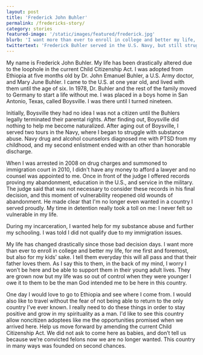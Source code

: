 ```yaml
---
layout: post
title: 'Frederick John Buhler'
permalink: /fredericks-story/
category: stories
featured-image: '/static/images/featured/frederick.jpg'
blurb: 'I want more than ever to enroll in college and better my life, for me first and foremost, but also for my kids’ sake.'
twittertext: 'Frederick Buhler served in the U.S. Navy, but still struggles without citizenship. %23KeepUsHome'
---
```


My name is Frederick John Buhler. My life has been drastically altered due to the loophole in the current Child Citizenship Act. I was adopted from Ethiopia at five months old by Dr. John Emanuel Buhler, a U.S. Army doctor, and Mary June Buhler. I came to the U.S. at one year old, and lived with them until the age of six. In 1978, Dr. Buhler and the rest of the family moved to Germany to start a life without me. I was placed in a boys home in San Antonio, Texas, called Boysville. I was there until I turned nineteen.

Initially, Boysville they had no idea I was not a citizen until the Buhlers legally terminated their parental rights. After finding out, Boysville did nothing to help me become naturalized. After aging out of Boysville, I served two tours in the Navy, where I began to struggle with substance abuse. Navy drug and alcohol counselors diagnosed me with PTSD from my childhood, and my second enlistment ended with an other than honorable discharge.

When I was arrested in 2008 on drug charges and summoned to immigration court in 2010, I didn't have any money to afford a lawyer and no counsel was appointed to me. Once in front of the judge I offered records proving my abandonment, education in the U.S., and service in the military. The judge said that was not necessary to consider these records in his final decision, and this moment of vulnerability reopened old wounds of abandonment. He made clear that I'm no longer even wanted in a country I served proudly. My time in detention really took a toll on me: I never felt so vulnerable in my life.

During my incarceration, I wanted help for my substance abuse and further my schooling. I was told I did not qualify due to my immigration issues. 

My life has changed drastically since those bad decision days. I want more than ever to enroll in college and better my life, for me first and foremost, but also for my kids’ sake. I tell them everyday this will all pass and that their father loves them. As I say this to them, in the back of my mind, I worry I won’t be here and be able to support them in their young adult lives. They are grown now but my life was so out of control when they were younger I owe it to them to be the man God intended me to be here in this country.

One day I would love to go to Ethiopia and see where I come from. I would also like to travel without the fear of not being able to return to the only country I’ve ever known. I really need to do these things in order to stay positive and grow in my spirituality as a man. I'd like to see this country allow noncitizen adoptees like me the opportunities promised when we arrived here. Help us move forward by amending the current Child Citizenship Act. We did not ask to come here as babies, and don’t tell us because we’re convicted felons now we are no longer wanted. This country in many ways was founded on second chances.